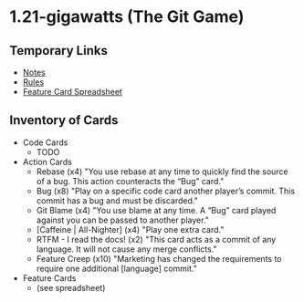 # 1.21-gigawatts (The Git Game)


## Temporary Links

- [Notes](https://docs.google.com/a/elementaltechnologies.com/document/d/1fmAEsnFNizW7_NHXXLiRp4l0VyQpGWPvsFCAZzsrBCM/edit)
- [Rules](https://docs.google.com/a/elementaltechnologies.com/document/d/1un28PxXGdCHih5cI_m1a5xPwBJrTAXLN3qvdmOEkwoA/edit)
- [Feature Card Spreadsheet](https://docs.google.com/a/elementaltechnologies.com/spreadsheet/ccc?key=0AsDelZZ75dXvdFFVV2lRV3hQTGtoRWcwMHFqVHY5NVE&usp=sharing#gid=0)

## Inventory of Cards

- Code Cards
    - TODO
- Action Cards
    - Rebase (x4) "You use rebase at any time to quickly find the source of a bug. This action counteracts the “Bug” card."
    - Bug (x8) "Play on a specific code card another player’s commit. This commit has a bug and must be discarded."
    - Git Blame (x4) "You use blame at any time. A “Bug” card played against you can be passed to another player."
    - [Caffeine | All-Nighter] (x4) "Play one extra card."
    - RTFM - I read the docs! (x2) "This card acts as a commit of any language. It will not cause any merge conflicts."
    - Feature Creep (x10) "Marketing has changed the requirements to require one additional [language] commit."
- Feature Cards
    - (see spreadsheet)


